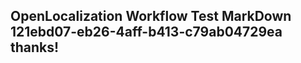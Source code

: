 <properties
ms.topic="hero-topic"
ms.test1="hero-topic"
ms.test2="test"/>

## OpenLocalization Workflow Test MarkDown 121ebd07-eb26-4aff-b413-c79ab04729ea thanks!
